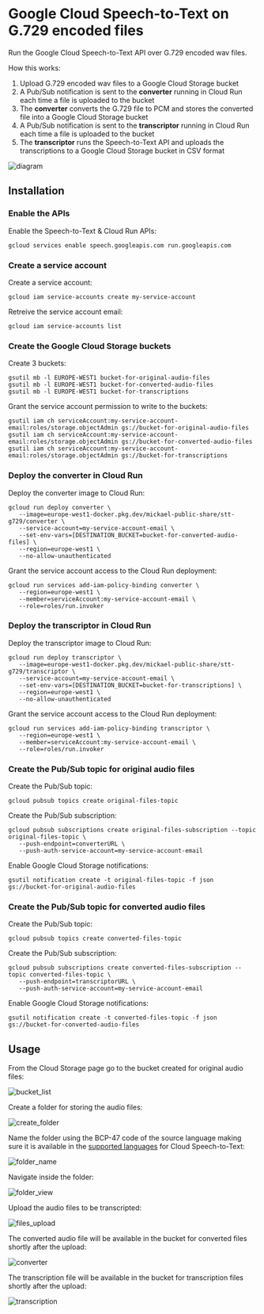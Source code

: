 # Google Cloud Speech-to-Text on G.729 encoded files

Run the Google Cloud Speech-to-Text API over G.729 encoded wav files.

How this works:
1. Upload G.729 encoded wav files to a Google Cloud Storage bucket
2. A Pub/Sub notification is sent to the **converter** running in Cloud Run each time a file is uploaded to the bucket
3. The **converter** converts the G.729 file to PCM and stores the converted file into a Google Cloud Storage bucket
4. A Pub/Sub notification is sent to the **transcriptor** running in Cloud Run each time a file is uploaded to the bucket
5. The **transcriptor** runs the Speech-to-Text API and uploads the transcriptions to a Google Cloud Storage bucket in CSV format  
  
![diagram](img/diagram.png)
## Installation
### Enable the APIs
Enable the Speech-to-Text & Cloud Run APIs:
```
gcloud services enable speech.googleapis.com run.googleapis.com
```
### Create a service account
Create a service account:
```
gcloud iam service-accounts create my-service-account
```
Retreive the service account email:
```
gcloud iam service-accounts list
```
### Create the Google Cloud Storage buckets
Create 3 buckets:
```
gsutil mb -l EUROPE-WEST1 bucket-for-original-audio-files
gsutil mb -l EUROPE-WEST1 bucket-for-converted-audio-files
gsutil mb -l EUROPE-WEST1 bucket-for-transcriptions
```
Grant the service account permission to write to the buckets:
```
gsutil iam ch serviceAccount:my-service-account-email:roles/storage.objectAdmin gs://bucket-for-original-audio-files
gsutil iam ch serviceAccount:my-service-account-email:roles/storage.objectAdmin gs://bucket-for-converted-audio-files
gsutil iam ch serviceAccount:my-service-account-email:roles/storage.objectAdmin gs://bucket-for-transcriptions
```
### Deploy the converter in Cloud Run
Deploy the converter image to Cloud Run:
```
gcloud run deploy converter \
   --image=europe-west1-docker.pkg.dev/mickael-public-share/stt-g729/converter \
   --service-account=my-service-account-email \
   --set-env-vars=[DESTINATION_BUCKET=bucket-for-converted-audio-files] \
   --region=europe-west1 \
   --no-allow-unauthenticated
```
Grant the service account access to the Cloud Run deployment:
```
gcloud run services add-iam-policy-binding converter \
   --region=europe-west1 \
   --member=serviceAccount:my-service-account-email \
   --role=roles/run.invoker
```
### Deploy the transcriptor in Cloud Run
Deploy the transcriptor image to Cloud Run:
```
gcloud run deploy transcriptor \
   --image=europe-west1-docker.pkg.dev/mickael-public-share/stt-g729/transcriptor \
   --service-account=my-service-account-email \
   --set-env-vars=[DESTINATION_BUCKET=bucket-for-transcriptions] \
   --region=europe-west1 \
   --no-allow-unauthenticated
```
Grant the service account access to the Cloud Run deployment:
```
gcloud run services add-iam-policy-binding transcriptor \
   --region=europe-west1 \
   --member=serviceAccount:my-service-account-email \
   --role=roles/run.invoker
```
### Create the Pub/Sub topic for original audio files
Create the Pub/Sub topic:
```
gcloud pubsub topics create original-files-topic
```
Create the Pub/Sub subscription:
```
gcloud pubsub subscriptions create original-files-subscription --topic original-files-topic \
   --push-endpoint=converterURL \
   --push-auth-service-account=my-service-account-email
```
Enable Google Cloud Storage notifications:
```
gsutil notification create -t original-files-topic -f json gs://bucket-for-original-audio-files
```
### Create the Pub/Sub topic for converted audio files
Create the Pub/Sub topic:
```
gcloud pubsub topics create converted-files-topic
```
Create the Pub/Sub subscription:
```
gcloud pubsub subscriptions create converted-files-subscription --topic converted-files-topic \
   --push-endpoint=transcriptorURL \
   --push-auth-service-account=my-service-account-email
```
Enable Google Cloud Storage notifications:
```
gsutil notification create -t converted-files-topic -f json gs://bucket-for-converted-audio-files
```
## Usage
From the Cloud Storage page go to the bucket created for original audio files:  
  
![bucket_list](/img/bucket_list.png)  
  
Create a folder for storing the audio files:  
  
![create_folder](/img/create_folder.png)  
  
Name the folder using the BCP-47 code of the source language making sure it is available in the [supported languages](https://cloud.google.com/speech-to-text/docs/languages) for Cloud Speech-to-Text:  
  
![folder_name](/img/folder_name.png)  
  
Navigate inside the folder:  
  
![folder_view](/img/folder_view.png) 
 
Upload the audio files to be transcripted:  
  
![files_upload](/img/files_upload.png) 
  
The converted audio file will be available in the bucket for converted files shortly after the upload:  
  
![converter](/img/converted.png)  
  
The transcription file will be available in the bucket for transcription files shortly after the upload:  
  
![transcription](/img/transcription.png) 
  
